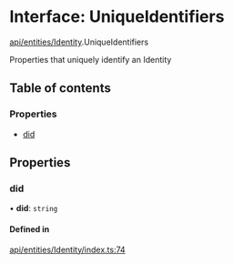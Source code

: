 # Interface: UniqueIdentifiers

[api/entities/Identity](../wiki/api.entities.Identity).UniqueIdentifiers

Properties that uniquely identify an Identity

## Table of contents

### Properties

- [did](../wiki/api.entities.Identity.UniqueIdentifiers#did)

## Properties

### did

• **did**: `string`

#### Defined in

[api/entities/Identity/index.ts:74](https://github.com/PolymathNetwork/polymesh-sdk/blob/c37bc05d/src/api/entities/Identity/index.ts#L74)
